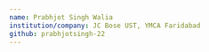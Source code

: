 ```yaml
---
name: Prabhjot Singh Walia
institution/company: JC Bose UST, YMCA Faridabad
github: prabhjotsingh-22
---
```

